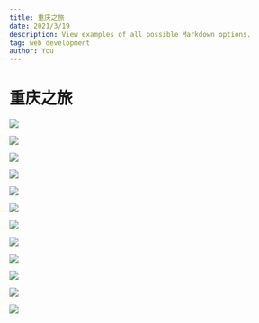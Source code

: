 ```yaml
---
title: 重庆之旅
date: 2021/3/19
description: View examples of all possible Markdown options.
tag: web development
author: You
---
```


# 重庆之旅

![](/images/static/IMG_3406.jpeg)

![](/images/static/IMG_3409.jpeg)

![](/images/static/IMG_3458.jpeg)

![](/images/static/IMG_3480.jpeg)

![](/images/static/IMG_3519.jpeg)

![](/images/static/IMG_3575.jpeg)

![](/images/static/IMG_3677.jpeg)

![](/images/static/IMG_3918.jpeg)

![](/images/static/IMG_3967.jpeg)

![](/images/static/IMG_3975.jpeg)

![](/images/static/IMG_4042.jpeg)

![](/images/static/IMG_4316.jpeg)
